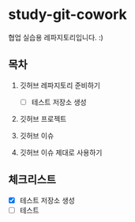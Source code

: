 # study-git-cowork
협업 실습용 레파지토리입니다. :)


## 목차
1. 깃허브 레파지토리 준비하기

   - [ ] 테스트 저장소 생성
4. 깃허브 프로젝트
5. 깃허브 이슈
6. 깃허브 이슈 제대로 사용하기

## 체크리스트
- [X] 테스트 저장소 생성
- [ ] 테스트
